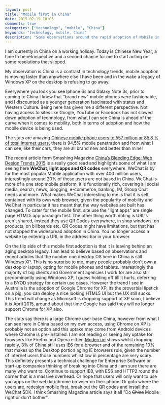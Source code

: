 ```yaml
---
layout: post
title: "Mobile first in China"
date: 2015-02-19 18:03
comments: true
categories: ["technology", "mobile", "China"]
keywords: "technology, mobile, China"
description: "Some observations around the rapid adoption of Mobile in China and desktop XP legacy that wont die"
---
```


I am currently in China on a working holiday. Today is Chinese New Year, a time to be retrospective and a second chance for me to start acting on some resolutions that slipped.

My observation is China is a contrast in technology trends, mobile adoption is moving faster than anywhere else I have been and in the wake a legacy of Windows XP on the desktop is refusing to go away. 

Everywhere you look you see Iphone 6s and Galaxy Note 3s, prior to coming to China I knew that "brand new" mobile phones were fashionable, and I discounted as a younger generation fascinated with status and Western Culture. Being here has given me a different perspective. Not having access to sites like Google, YouTube or Facebook has not slowed down adoption of technology, from what I can see China is ahead of the curve when it comes to mobility, both in terms of adoption and how the mobile device is being used.

The stats are amazing [Chinese mobile phone users to 557 million or 85.8 % of total Internet users](http://www.hihuadu.com/2015/02/03/chinese-mobile-phone-users-to-557-million-or-858-of-total-internet-users-11116.html), there is 94.5% mobile penetration and from what I can see, like their cars, they are all brand new and better than mine!

The recent article form Smashing Magazine [China’s Bleeding Edge: Web Design Trends 2015](http://www.smashingmagazine.com/2015/02/13/china-web-design-trends-2015/) is a really good read and highlights some of what I am seeing here <b>WeChat, light apps and QR codes</b> everywhere. WeChat is by far the most popular Mobile application with over 400 million users, interestingly around 20% of those users are not based in China. WeChat is more of a one stop mobile platform, it is functionally rich, covering all social media, search, news, blogging, e-commerce, banking, IM, Group Chat needs and more. What makes WeChat interesting to me is that it is self contained with its own web browser, given the popularity of mobility and WeChat in particular it has meant that the way websites are built has changed. To cater for the mobile first, site use the "light apps" are single page HTML5 app paradigm first. The other thing worth noting is URL's aren't shared, instead they use QR Codes everywhere, in shop windows, on products, on billboards etc. QR Codes might have limitations, but that has not stopped the widespread adoption in China. You no longer access a website by entering a URL in the address bar in your browser. 

On the flip side of this mobile first adoption is that it is leaving behind an aging desktop legacy. I am lead to believe based on observations and recent articles that the number one desktop OS here in China is still Windows XP. This is no surprise to me, many people probably don't own a desktop or laptop, opting for mobile phones and tablets. Interestingly the majority of big clients and Government agencies I work for are also still predominantly using Windows XP, I guess holding off till it hurts, deferring to a BYOD strategy for certain use cases. However the trend I see in Australia is the adoption of Google Chrome for XP, its the proverbial lipstick on a pig, you can deploy a nice looking HTML5 UI but the UX still sucks. This trend will change as Microsoft is dropping support of XP soon, I believe it is April 2015, around about that time Google has said they will no longer support Chrome for XP also. 

The stats say there is a large Chrome user base China, however from what I can see here in China based on my own access, using Chrome on XP is probably not an option and this uptake may come from Android devices where Chrome is pre-installed. I am not reading or seeing any uptake for browsers like Firefox and Opera either. [Modern.ie](https://www.modern.ie/en-us/ie6countdown) shows whilst dropping rapidly, 3% of China still uses IE6 for a browser and of the remaining 10% that makes up the Desktop portion aging IE browsers rule, given the number of internet users those numbers whilst low in percentage are very scary. This definitely presents a technical challenge for Enterprise Software or start-up companies thinking of breaking into China and i am sure there are many who want to. Continue to support IE8, with ES6 and HTTP2 round the corner that is a massive overhead. Or hope that users will only want to use you apps on the web kit/chrome browser on their phone. Or goto where the users are, redesign mobile first, break out the QR codes and install the WeChat SDK. I think Smashing Magazine article says it all "Do ~~China~~ Mobile right or don’t bother".
